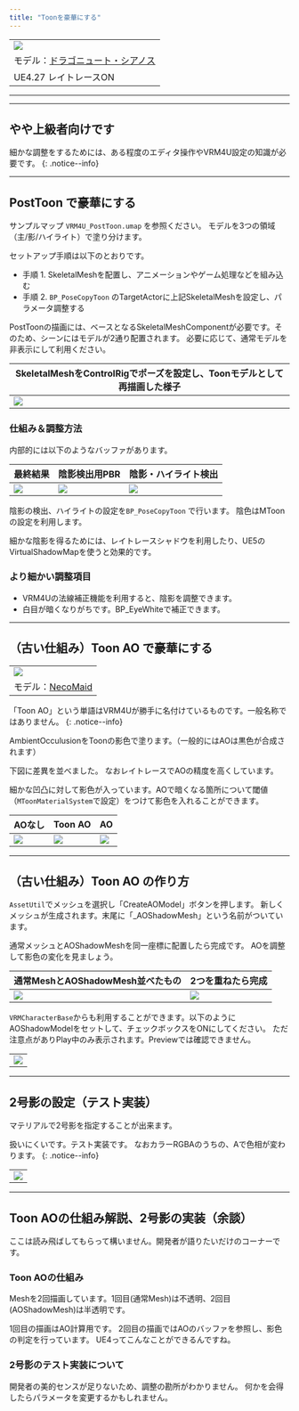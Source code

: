 ```yaml
---
title: "Toonを豪華にする"
---
```


||
|-|
|[![](./assets/images/small/02d_top2.png)](../assets/images/02d_top2.png)|
|モデル：[ドラゴニュート・シアノス](https://booth.pm/ja/items/3224415)|
|UE4.27 レイトレースON||

----

----

## やや上級者向けです

細かな調整をするためには、ある程度のエディタ操作やVRM4U設定の知識が必要です。
{: .notice--info}

----
## PostToon で豪華にする

サンプルマップ `VRM4U_PostToon.umap` を参照ください。
モデルを3つの領域（主/影/ハイライト）で塗り分けます。

セットアップ手順は以下のとおりです。

 - 手順 1. SkeletalMeshを配置し、アニメーションやゲーム処理などを組み込む
 - 手順 2. `BP_PoseCopyToon` のTargetActorに上記SkeletalMeshを設定し、パラメータ調整する

PostToonの描画には、ベースとなるSkeletalMeshComponentが必要です。そのため、シーンにはモデルが2通り配置されます。
必要に応じて、通常モデルを非表示にして利用ください。

|SkeletalMeshをControlRigでポーズを設定し、Toonモデルとして再描画した様子|
|-|
|[![](./assets/images/small/02d_set.png)](../assets/images/02d_set.png)|

### 仕組み＆調整方法

内部的には以下のようなバッファがあります。

|最終結果|陰影検出用PBR|陰影・ハイライト検出|
|-|-|-|
|[![](./assets/images/small/02d_toon1.png)](../assets/images/02d_toon1.png)|[![](./assets/images/small/02d_toon3.png)](../assets/images/02d_toon3.png)|[![](./assets/images/small/02d_toon2.png)](../assets/images/02d_toon2.png)|

陰影の検出、ハイライトの設定を`BP_PoseCopyToon` で行います。
陰色はMToonの設定を利用します。

細かな陰影を得るためには、レイトレースシャドウを利用したり、UE5のVirtualShadowMapを使うと効果的です。

### より細かい調整項目

- VRM4Uの法線補正機能を利用すると、陰影を調整できます。
- 白目が暗くなりがちです。BP_EyeWhiteで補正できます。


----

## （古い仕組み）Toon AO で豪華にする

||
|-|
|[![](./assets/images/small/02d_top.png)](../assets/images/02d_top.png)|
|モデル：[NecoMaid](https://booth.pm/ja/items/1843586) |

「Toon AO」という単語はVRM4Uが勝手に名付けているものです。一般名称ではありません。
{: .notice--info}

AmbientOcculusionをToonの影色で塗ります。（一般的にはAOは黒色が合成されます）

下図に差異を並べました。
なおレイトレースでAOの精度を高くしています。

細かな凹凸に対して影色が入っています。AOで暗くなる箇所について閾値（`MToonMaterialSystem`で設定）をつけて影色を入れることができます。

|AOなし|Toon AO|AO|
|-|-|-|
|[![](./assets/images/small/02d_on1.png)](../assets/images/02d_on1.png)|[![](./assets/images/small/02d_on2.png)](../assets/images/02d_on2.png)|[![](./assets/images/small/02d_on3.png)](../assets/images/02d_on3.png)|

----
## （古い仕組み）Toon AO の作り方

`AssetUtil`でメッシュを選択し「CreateAOModel」ボタンを押します。
新しくメッシュが生成されます。末尾に「_AOShadowMesh」という名前がついています。

通常メッシュとAOShadowMeshを同一座標に配置したら完成です。
AOを調整して影色の変化を見ましょう。

|通常MeshとAOShadowMesh並べたもの|2つを重ねたら完成|
|-|-|
|[![](./assets/images/small/02d_model1.png)](../assets/images/02d_model1.png)|[![](./assets/images/small/02d_model2.png)](../assets/images/02d_model2.png)|

`VRMCharacterBase`からも利用することができます。以下のようにAOShadowModelをセットして、チェックボックスをONにしてください。
ただ注意点がありPlay中のみ表示されます。Previewでは確認できません。

||
|-|
|[![](./assets/images/small/02d_easy.png)](../assets/images/02d_easy.png)|

----
## 2号影の設定（テスト実装）

マテリアルで2号影を指定することが出来ます。

扱いにくいです。テスト実装です。
なおカラーRGBAのうちの、Aで色相が変わります。
{: .notice--info}

||
|-|
|[![](./assets/images/small/02d_2gou.png)](../assets/images/02d_2gou.png)|


----
## Toon AOの仕組み解説、2号影の実装（余談）

ここは読み飛ばしてもらって構いません。開発者が語りたいだけのコーナーです。

### Toon AOの仕組み

Meshを2回描画しています。1回目(通常Mesh)は不透明、2回目(AOShadowMesh)は半透明です。

1回目の描画はAO計算用です。
2回目の描画ではAOのバッファを参照し、影色の判定を行っています。
UE4ってこんなことができるんですね。

### 2号影のテスト実装について

開発者の美的センスが足りないため、調整の勘所がわかりません。
何かを会得したらパラメータを変更するかもしれません。

